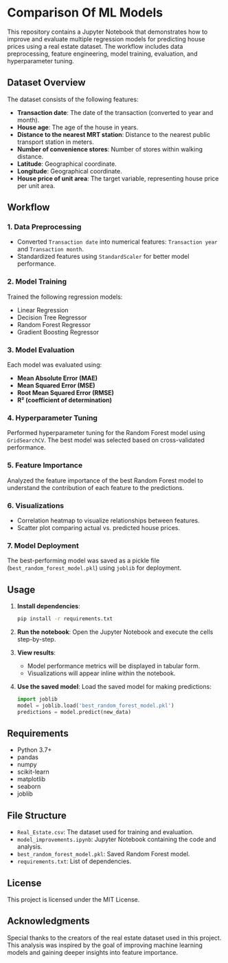 # Comparison Of ML Models
This repository contains a Jupyter Notebook that demonstrates how to improve and evaluate multiple regression models for predicting house prices using a real estate dataset. The workflow includes data preprocessing, feature engineering, model training, evaluation, and hyperparameter tuning.

## Dataset Overview
The dataset consists of the following features:
- **Transaction date**: The date of the transaction (converted to year and month).
- **House age**: The age of the house in years.
- **Distance to the nearest MRT station**: Distance to the nearest public transport station in meters.
- **Number of convenience stores**: Number of stores within walking distance.
- **Latitude**: Geographical coordinate.
- **Longitude**: Geographical coordinate.
- **House price of unit area**: The target variable, representing house price per unit area.

## Workflow

### 1. Data Preprocessing
- Converted `Transaction date` into numerical features: `Transaction year` and `Transaction month`.
- Standardized features using `StandardScaler` for better model performance.

### 2. Model Training
Trained the following regression models:
- Linear Regression
- Decision Tree Regressor
- Random Forest Regressor
- Gradient Boosting Regressor

### 3. Model Evaluation
Each model was evaluated using:
- **Mean Absolute Error (MAE)**
- **Mean Squared Error (MSE)**
- **Root Mean Squared Error (RMSE)**
- **R² (coefficient of determination)**

### 4. Hyperparameter Tuning
Performed hyperparameter tuning for the Random Forest model using `GridSearchCV`. The best model was selected based on cross-validated performance.

### 5. Feature Importance
Analyzed the feature importance of the best Random Forest model to understand the contribution of each feature to the predictions.

### 6. Visualizations
- Correlation heatmap to visualize relationships between features.
- Scatter plot comparing actual vs. predicted house prices.

### 7. Model Deployment
The best-performing model was saved as a pickle file (`best_random_forest_model.pkl`) using `joblib` for deployment.

## Usage
1. **Install dependencies**:
   ```bash
   pip install -r requirements.txt
   ```

2. **Run the notebook**:
   Open the Jupyter Notebook and execute the cells step-by-step.

3. **View results**:
   - Model performance metrics will be displayed in tabular form.
   - Visualizations will appear inline within the notebook.

4. **Use the saved model**:
   Load the saved model for making predictions:
   ```python
   import joblib
   model = joblib.load('best_random_forest_model.pkl')
   predictions = model.predict(new_data)
   ```

## Requirements
- Python 3.7+
- pandas
- numpy
- scikit-learn
- matplotlib
- seaborn
- joblib

## File Structure
- `Real_Estate.csv`: The dataset used for training and evaluation.
- `model_improvements.ipynb`: Jupyter Notebook containing the code and analysis.
- `best_random_forest_model.pkl`: Saved Random Forest model.
- `requirements.txt`: List of dependencies.

## License
This project is licensed under the MIT License.

## Acknowledgments
Special thanks to the creators of the real estate dataset used in this project. This analysis was inspired by the goal of improving machine learning models and gaining deeper insights into feature importance.
